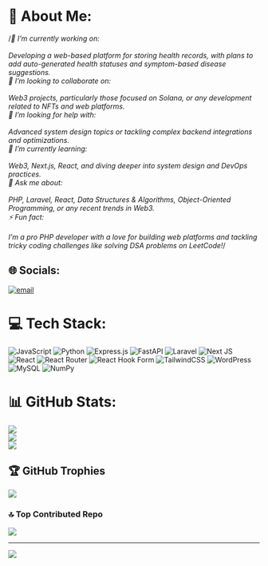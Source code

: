 # 💫 About Me:
/*🔭 I’m currently working on:<br><br>Developing a web-based platform for storing health records, with plans to add auto-generated health statuses and symptom-based disease suggestions.<br>👯 I’m looking to collaborate on:<br><br>Web3 projects, particularly those focused on Solana, or any development related to NFTs and web platforms.<br>🤝 I’m looking for help with:<br><br>Advanced system design topics or tackling complex backend integrations and optimizations.<br>🌱 I’m currently learning:<br><br>Web3, Next.js, React, and diving deeper into system design and DevOps practices.<br>💬 Ask me about:<br><br>PHP, Laravel, React, Data Structures & Algorithms, Object-Oriented Programming, or any recent trends in Web3.<br>⚡ Fun fact:<br><br>I’m a pro PHP developer with a love for building web platforms and tackling tricky coding challenges like solving DSA problems on LeetCode!*/


## 🌐 Socials:
[![email](https://img.shields.io/badge/Email-D14836?logo=gmail&logoColor=white)](mailto:abhijan097@gmail.com) 

# 💻 Tech Stack:
![JavaScript](https://img.shields.io/badge/javascript-%23323330.svg?style=for-the-badge&logo=javascript&logoColor=%23F7DF1E) ![Python](https://img.shields.io/badge/python-3670A0?style=for-the-badge&logo=python&logoColor=ffdd54) ![Express.js](https://img.shields.io/badge/express.js-%23404d59.svg?style=for-the-badge&logo=express&logoColor=%2361DAFB) ![FastAPI](https://img.shields.io/badge/FastAPI-005571?style=for-the-badge&logo=fastapi) ![Laravel](https://img.shields.io/badge/laravel-%23FF2D20.svg?style=for-the-badge&logo=laravel&logoColor=white) ![Next JS](https://img.shields.io/badge/Next-black?style=for-the-badge&logo=next.js&logoColor=white) ![React](https://img.shields.io/badge/react-%2320232a.svg?style=for-the-badge&logo=react&logoColor=%2361DAFB) ![React Router](https://img.shields.io/badge/React_Router-CA4245?style=for-the-badge&logo=react-router&logoColor=white) ![React Hook Form](https://img.shields.io/badge/React%20Hook%20Form-%23EC5990.svg?style=for-the-badge&logo=reacthookform&logoColor=white) ![TailwindCSS](https://img.shields.io/badge/tailwindcss-%2338B2AC.svg?style=for-the-badge&logo=tailwind-css&logoColor=white) ![WordPress](https://img.shields.io/badge/WordPress-%23117AC9.svg?style=for-the-badge&logo=WordPress&logoColor=white) ![MySQL](https://img.shields.io/badge/mysql-4479A1.svg?style=for-the-badge&logo=mysql&logoColor=white) ![NumPy](https://img.shields.io/badge/numpy-%23013243.svg?style=for-the-badge&logo=numpy&logoColor=white)
# 📊 GitHub Stats:
![](https://github-readme-stats.vercel.app/api?username=abhijanb&theme=dark&hide_border=false&include_all_commits=true&count_private=false)<br/>
![](https://github-readme-streak-stats.herokuapp.com/?user=abhijanb&theme=dark&hide_border=false)<br/>
![](https://github-readme-stats.vercel.app/api/top-langs/?username=abhijanb&theme=dark&hide_border=false&include_all_commits=true&count_private=false&layout=compact)

## 🏆 GitHub Trophies
![](https://github-profile-trophy.vercel.app/?username=abhijanb&theme=radical&no-frame=false&no-bg=true&margin-w=4)

### 🔝 Top Contributed Repo
![](https://github-contributor-stats.vercel.app/api?username=abhijanb&limit=5&theme=dark&combine_all_yearly_contributions=true)

---
[![](https://visitcount.itsvg.in/api?id=abhijanb&icon=0&color=0)](https://visitcount.itsvg.in)

<!-- Proudly created with GPRM ( https://gprm.itsvg.in ) -->
